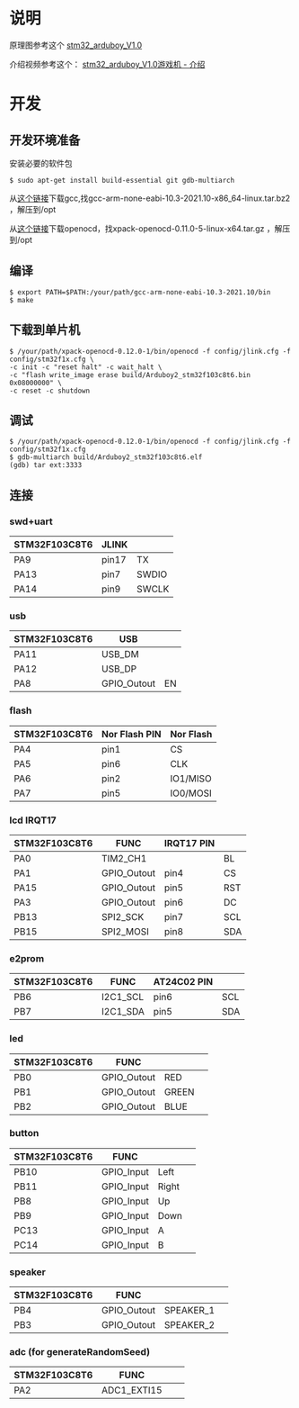 # 说明
原理图参考这个 [stm32_arduboy_V1.0](https://oshwhub.com/lambda_zhang/stm32_arduboy)

介绍视频参考这个： [stm32_arduboy_V1.0游戏机 - 介绍](https://www.bilibili.com/video/BV11b4y1A7qp/?share_source=copy_web&vd_source=aa0a3cf16c5fa8d0a52107104c68d663)

# 开发
## 开发环境准备
安装必要的软件包
```
$ sudo apt-get install build-essential git gdb-multiarch
```
从[这个链接](https://developer.arm.com/downloads/-/gnu-rm)下载gcc,找gcc-arm-none-eabi-10.3-2021.10-x86_64-linux.tar.bz2 ，解压到/opt

从[这个链接](https://gitee.com/xpack-dev-tools/openocd-xpack/releases/tag/v0.11.0-5)下载openocd，找xpack-openocd-0.11.0-5-linux-x64.tar.gz ，解压到/opt

## 编译

```
$ export PATH=$PATH:/your/path/gcc-arm-none-eabi-10.3-2021.10/bin
$ make
```

## 下载到单片机
```
$ /your/path/xpack-openocd-0.12.0-1/bin/openocd -f config/jlink.cfg -f config/stm32f1x.cfg \
-c init -c "reset halt" -c wait_halt \
-c "flash write_image erase build/Arduboy2_stm32f103c8t6.bin 0x08000000" \
-c reset -c shutdown
```

## 调试
```
$ /your/path/xpack-openocd-0.12.0-1/bin/openocd -f config/jlink.cfg -f config/stm32f1x.cfg
$ gdb-multiarch build/Arduboy2_stm32f103c8t6.elf
(gdb) tar ext:3333
```

## 连接
### swd+uart
| STM32F103C8T6 | JLINK |       |
| ------------- | ----- | ----- |
| PA9           | pin17 | TX    |
| PA13          | pin7  | SWDIO |
| PA14          | pin9  | SWCLK |

### usb
| STM32F103C8T6 | USB         |       |
| ------------- | ----------- | ----- |
| PA11          | USB_DM      |       |
| PA12          | USB_DP      |       |
| PA8           | GPIO_Outout | EN    |

### flash
| STM32F103C8T6 | Nor Flash PIN | Nor Flash |
| ------------- | ------------- | --------- |
| PA4           | pin1          | CS        |
| PA5           | pin6          | CLK       |
| PA6           | pin2          | IO1/MISO  |
| PA7           | pin5          | IO0/MOSI  |

### lcd IRQT17
| STM32F103C8T6 | FUNC        | IRQT17 PIN    |           |
| ------------- | ----------- | ------------- | --------- |
| PA0           | TIM2_CH1    |               | BL        |
| PA1           | GPIO_Outout | pin4          | CS        |
| PA15          | GPIO_Outout | pin5          | RST       |
| PA3           | GPIO_Outout | pin6          | DC        |
| PB13          | SPI2_SCK    | pin7          | SCL       |
| PB15          | SPI2_MOSI   | pin8          | SDA       |

### e2prom
| STM32F103C8T6 | FUNC      | AT24C02 PIN   |           |
| ------------- | --------- | ------------- | --------- |
| PB6           | I2C1_SCL  | pin6          | SCL       |
| PB7           | I2C1_SDA  | pin5          | SDA       |

### led
| STM32F103C8T6 | FUNC        |       |        |
| ------------- | ----------- | ----- | ------ |
| PB0           | GPIO_Outout | RED   |        |
| PB1           | GPIO_Outout | GREEN |        |
| PB2           | GPIO_Outout | BLUE  |        |

### button
| STM32F103C8T6 | FUNC       |       |        |
| ------------- | ---------- | ----- | ------ |
| PB10          | GPIO_Input | Left  |        |
| PB11          | GPIO_Input | Right |        |
| PB8           | GPIO_Input | Up    |        |
| PB9           | GPIO_Input | Down  |        |
| PC13          | GPIO_Input | A     |        |
| PC14          | GPIO_Input | B     |        |

### speaker
| STM32F103C8T6 | FUNC        |           |           |
| ------------- | ----------- | --------- | --------- |
| PB4           | GPIO_Outout | SPEAKER_1 |           |
| PB3           | GPIO_Outout | SPEAKER_2 |           |

### adc (for generateRandomSeed)
| STM32F103C8T6 | FUNC        |           |           |
| ------------- | ----------- | --------- | --------- |
| PA2           | ADC1_EXTI15 |           |           |
